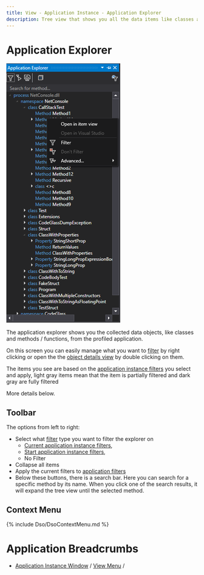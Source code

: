 ```yaml
---
title: View - Application Instance - Application Explorer
description: Tree view that shows you all the data items like classes and methods.
---
```

# Application Explorer
![assets/img/ApplicationInstanceWindow/AppInstanceApplicationExplorerContextMenu.png](../../../assets/img/ApplicationInstanceWindow/AppInstanceApplicationExplorerContextMenu.png)

The application explorer shows you the collected data objects, like classes and methods / functions, from the profiled application.

On this screen you can easily manage what you want to [filter](../../features/ProfilingDataFiltering.md) by right clicking or open the the [object details view](ObjectDetailsView.md) by double clicking on them.

The items you see are based on the [application instance filters](../../features/ProfilingDataFiltering.md#application-instance-filters) you select and apply, light gray items mean that the item is partially filtered and dark gray are fully filtered

More details below.

## Toolbar
The options from left to right:

- Select what [filter](../../features/ProfilingDataFiltering.md) type you want to filter the explorer on
    - [Current application instance filters](../../features/ProfilingDataFiltering.md#application-instance-filters),
    - [Start application instance filters](../../features/ProfilingDataFiltering.md#application-instance-start-filters),
    - No Filter
- Collapse all items
- Apply the current filters to [application filters](../../features/ProfilingDataFiltering.md#application-filters)
- Below these buttons, there is a search bar. Here you can search for a specific method by its name. When you click one of the search results, it will expand the tree view until the selected method.


## Context Menu
{% include Dso/DsoContextMenu.md  %}

# Application Breadcrumbs
- [Application Instance Window](../ApplicationInstanceDockWindow.md) / [View Menu](../ApplicationInstanceDockWindow/MenuBar.md#view-menu) / 
